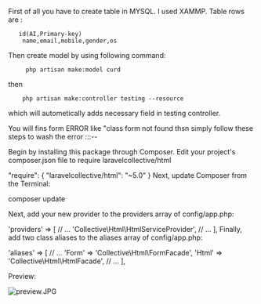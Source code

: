 First of all you have to create table in MYSQL. I used XAMMP.
Table rows are :

       id(AI,Primary-key)
        name,email,mobile,gender,os

Then create model by using following command:
   
         php artisan make:model curd 
then 

        php artisan make:controller testing --resource
 
which will autometically adds necessary field in testing controller.

You will fins form ERROR like "class form not found 
thsn simply follow these steps to wash the error :::--

Begin by installing this package through Composer. Edit your project's composer.json file to require laravelcollective/html

"require": {
    "laravelcollective/html": "~5.0"
}
Next, update Composer from the Terminal:

composer update

Next, add your new provider to the providers array of config/app.php:

'providers' => [
  // ...
  'Collective\Html\HtmlServiceProvider',
  // ...
],
Finally, add two class aliases to the aliases array of config/app.php:

'aliases' => [
// ...
  'Form' => 'Collective\Html\FormFacade',
  'Html' => 'Collective\Html\HtmlFacade',
// ...
],

Preview:

![preview.JPG](https://bitbucket.org/repo/4LKjaG/images/1857139203-preview.JPG)